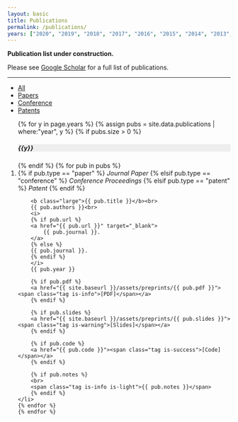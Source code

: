 ```yaml
---
layout: basic
title: Publications
permalink: /publications/
years: ["2020", "2019", "2018", "2017", "2016", "2015", "2014", "2013", "2012", "2011", "2010", "2009", "2008", "2007", "2006", "2005", "2004", "2003", "2002"]
---
```


**Publication list under construction.** 

Please see [Google Scholar](https://scholar.google.com/citations?user=3rB_SGYAAAAJ&hl=en&oi=ao) for a full list of publications.

---

<div class="tabs">
  <ul>
    <li class="is-active"><a href="{{ site.baseurl }}/publications/">All</a></li>
    <li><a href="{{ site.baseurl }}/publications/papers">Papers</a></li>
    <li><a href="{{ site.baseurl }}/publications/conference">Conference</a></li>
    <li><a href="{{ site.baseurl }}/publications/patents">Patents</a></li>
  </ul>
</div>

<ol reversed class="list is-hoverable">
	{% for y in page.years %}
	{% assign pubs = site.data.publications | where:"year", y %}	
	{% if pubs.size > 0 %}
		<h5 class="list-item" style="background-color: #eee;"><strong>{{y}}</strong></h5>
	{% endif %}
	{% for pub in pubs %}
	<li class="list-item" style="display: list-item">
		{% if pub.type == "paper" %}
			<i>Journal Paper</i>
		{% elsif pub.type == "conference" %}
			<i>Conference Proceedings</i>
		{% elsif pub.type == "patent" %}
			<i>Patent</i>						
		{% endif %}
		<br>

		<b class="large">{{ pub.title }}</b><br>
		{{ pub.authors }}<br>
		<i>
		{% if pub.url %}
		<a href="{{ pub.url }}" target="_blank">
			{{ pub.journal }}.
		</a>
		{% else %}
		{{ pub.journal }}.
		{% endif %}
		</i>
		{{ pub.year }}

		{% if pub.pdf %}
		<a href="{{ site.baseurl }}/assets/preprints/{{ pub.pdf }}"><span class="tag is-info">[PDF]</span></a>
		{% endif %}	

		{% if pub.slides %}
		<a href="{{ site.baseurl }}/assets/preprints/{{ pub.slides }}"><span class="tag is-warning">[Slides]</span></a>
		{% endif %}		

		{% if pub.code %}
		<a href="{{ pub.code }}"><span class="tag is-success">[Code]</span></a>
		{% endif %}					

		{% if pub.notes %}
		<br>
		<span class="tag is-info is-light">{{ pub.notes }}</span>
		{% endif %}			
	</li>
	{% endfor %}
	{% endfor %}
</ol>